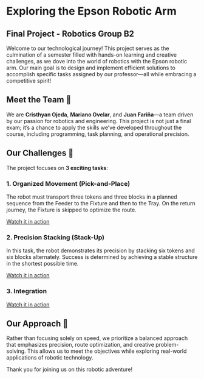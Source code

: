 # Exploring the Epson Robotic Arm

## Final Project - Robotics Group B2

Welcome to our technological journey! This project serves as the culmination of a semester filled with hands-on learning and creative challenges, as we dove into the world of robotics with the Epson robotic arm. Our main goal is to design and implement efficient solutions to accomplish specific tasks assigned by our professor—all while embracing a competitive spirit!

## Meet the Team 🙌

We are **Cristhyan Ojeda**, **Mariano Ovelar**, and **Juan Fariña**—a team driven by our passion for robotics and engineering. This project is not just a final exam; it’s a chance to apply the skills we’ve developed throughout the course, including programming, task planning, and operational precision.

## Our Challenges 🚀
The project focuses on **3 exciting tasks**:

### 1. **Organized Movement (Pick-and-Place)**

The robot must transport three tokens and three blocks in a planned sequence from the Feeder to the Fixture and then to the Tray. On the return journey, the Fixture is skipped to optimize the route.

[Watch it in action](https://youtube.com/shorts/CpK9AG1qrWY?si=7m-0z0R6JzdBTtwK)

### 2. **Precision Stacking (Stack-Up)**

In this task, the robot demonstrates its precision by stacking six tokens and six blocks alternately. Success is determined by achieving a stable structure in the shortest possible time.

[Watch it in action](https://youtube.com/shorts/Ggkkd21WHV8?si=pxdkcHkfrqy8qMHl)

### 3. **Integration**

[Watch it in action](https://www.youtube.com/watch?v=lpBX6hosvSk)

## Our Approach 🧠

Rather than focusing solely on speed, we prioritize a balanced approach that emphasizes precision, route optimization, and creative problem-solving. This allows us to meet the objectives while exploring real-world applications of robotic technology.

Thank you for joining us on this robotic adventure!


